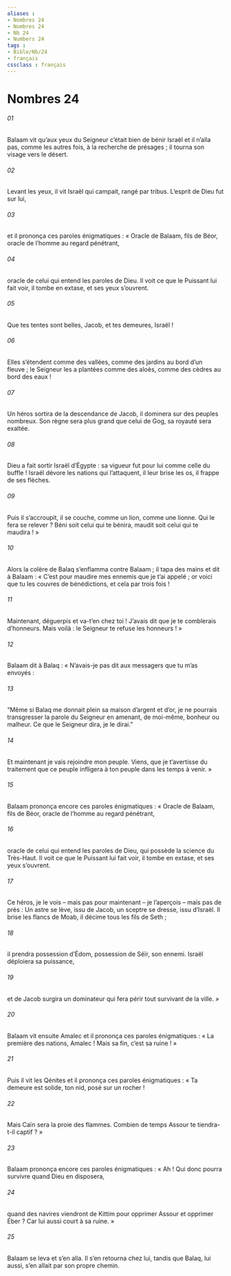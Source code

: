 ```yaml
---
aliases : 
- Nombres 24
- Nombres 24
- Nb 24
- Numbers 24
tags : 
- Bible/Nb/24
- français
cssclass : français
---
```


# Nombres 24

###### 01
Balaam vit qu’aux yeux du Seigneur c’était bien de bénir Israël et il n’alla pas, comme les autres fois, à la recherche de présages ; il tourna son visage vers le désert.
###### 02
Levant les yeux, il vit Israël qui campait, rangé par tribus. L’esprit de Dieu fut sur lui,
###### 03
et il prononça ces paroles énigmatiques :
« Oracle de Balaam, fils de Béor,
oracle de l’homme au regard pénétrant,
###### 04
oracle de celui qui entend les paroles de Dieu.
Il voit ce que le Puissant lui fait voir,
il tombe en extase, et ses yeux s’ouvrent.
###### 05
Que tes tentes sont belles, Jacob,
et tes demeures, Israël !
###### 06
Elles s’étendent comme des vallées,
comme des jardins au bord d’un fleuve ;
le Seigneur les a plantées comme des aloès,
comme des cèdres au bord des eaux !
###### 07
Un héros sortira de la descendance de Jacob,
il dominera sur des peuples nombreux.
Son règne sera plus grand que celui de Gog,
sa royauté sera exaltée.
###### 08
Dieu a fait sortir Israël d’Égypte :
sa vigueur fut pour lui comme celle du buffle !
Israël dévore les nations qui l’attaquent,
il leur brise les os,
il frappe de ses flèches.
###### 09
Puis il s’accroupit, il se couche,
comme un lion, comme une lionne.
Qui le fera se relever ?
Béni soit celui qui te bénira,
maudit soit celui qui te maudira ! »
###### 10
Alors la colère de Balaq s’enflamma contre Balaam ; il tapa des mains et dit à Balaam : « C’est pour maudire mes ennemis que je t’ai appelé ; or voici que tu les couvres de bénédictions, et cela par trois fois !
###### 11
Maintenant, déguerpis et va-t’en chez toi ! J’avais dit que je te comblerais d’honneurs. Mais voilà : le Seigneur te refuse les honneurs ! »
###### 12
Balaam dit à Balaq : « N’avais-je pas dit aux messagers que tu m’as envoyés :
###### 13
“Même si Balaq me donnait plein sa maison d’argent et d’or, je ne pourrais transgresser la parole du Seigneur en amenant, de moi-même, bonheur ou malheur. Ce que le Seigneur dira, je le dirai.”
###### 14
Et maintenant je vais rejoindre mon peuple. Viens, que je t’avertisse du traitement que ce peuple infligera à ton peuple dans les temps à venir. »
###### 15
Balaam prononça encore ces paroles énigmatiques :
« Oracle de Balaam, fils de Béor,
oracle de l’homme au regard pénétrant,
###### 16
oracle de celui qui entend les paroles de Dieu,
qui possède la science du Très-Haut.
Il voit ce que le Puissant lui fait voir,
il tombe en extase, et ses yeux s’ouvrent.
###### 17
Ce héros, je le vois – mais pas pour maintenant –
je l’aperçois – mais pas de près :
Un astre se lève, issu de Jacob,
un sceptre se dresse, issu d’Israël.
Il brise les flancs de Moab,
il décime tous les fils de Seth ;
###### 18
il prendra possession d’Édom,
possession de Séïr, son ennemi.
Israël déploiera sa puissance,
###### 19
et de Jacob surgira un dominateur
qui fera périr tout survivant de la ville. »
###### 20
Balaam vit ensuite Amalec et il prononça ces paroles énigmatiques :
« La première des nations, Amalec !
Mais sa fin, c’est sa ruine ! »
###### 21
Puis il vit les Qénites et il prononça ces paroles énigmatiques :
« Ta demeure est solide,
ton nid, posé sur un rocher !
###### 22
Mais Caïn sera la proie des flammes.
Combien de temps Assour te tiendra-t-il captif ? »
###### 23
Balaam prononça encore ces paroles énigmatiques :
« Ah ! Qui donc pourra survivre
quand Dieu en disposera,
###### 24
quand des navires viendront de Kittim
pour opprimer Assour et opprimer Éber ?
Car lui aussi court à sa ruine. »
###### 25
Balaam se leva et s’en alla. Il s’en retourna chez lui, tandis que Balaq, lui aussi, s’en allait par son propre chemin.
